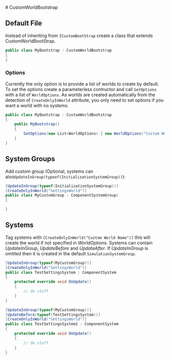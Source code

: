 ﻿﻿# CustomWorldBootstrap## Default FileInstead of inheriting from `ICustomBootStrap` create a class that extends CustomWorldBootStrap.```csharppublic class MyBootstrap : CustomWorldBootstrap{}```### OptionsCurrently the only option is to provide a list of worlds to create by default. To set the options create a parameterless contructor and call `SetOptions` with a list of `WorldOptions`.As worlds are created automatically from the detection of `CreateOnlyInWorld` attribute, you only need to set options if you want a world with no systems.```csharppublic class MyBootstrap : CustomWorldBootstrap{    public MyBootstrap()    {        SetOptions(new List<WorldOptions> { new WorldOptions("Custom World Name") });    }}```## System GroupsAdd custom group (Optional, systems can also`UpdateInGroup(typeof(InitializationSystemGroup))`):```csharp[UpdateInGroup(typeof(InitializationSystemGroup))][CreateOnlyInWorld("SettingsWorld")]public class MyCustomGroup : ComponentSystemGroup){}```## SystemsTag systems with `[CreateOnlyInWorld("Custom World Name")]` this will create the world if not specified in *WorldOptions*.Systems can contain *UpdateInGroup*, *UpdateBefore* and *UpdateAfter*.If *UpdateInGroup* is omitted then it is created in the default `SimulationSystemGroup`.```csharp[UpdateInGroup(typeof(MyCustomGroup))][CreateOnlyInWorld("SettingsWorld")]public class TestSettingsSystem : ComponentSystem{    protected override void OnUpdate()    {        // do stuff    }}[UpdateInGroup(typeof(MyCustomGroup))][UpdateBefore(typeof(TestSettingsSystem))][CreateOnlyInWorld("SettingsWorld")]public class TestSettingsSystem2 : ComponentSystem{    protected override void OnUpdate()    {        // do stuff    }}```